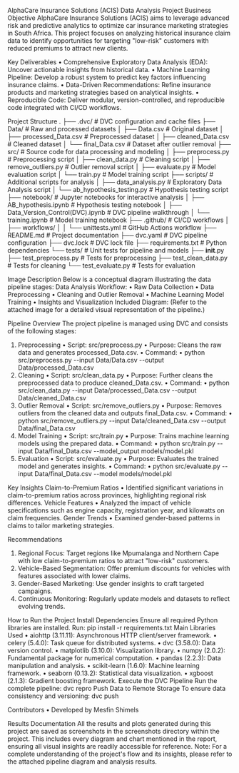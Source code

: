 AlphaCare Insurance Solutions (ACIS) Data Analysis Project
Business Objective
AlphaCare Insurance Solutions (ACIS) aims to leverage advanced risk and predictive analytics to optimize car insurance marketing strategies in South Africa. This project focuses on analyzing historical insurance claim data to identify opportunities for targeting "low-risk" customers with reduced premiums to attract new clients.

Key Deliverables
•	Comprehensive Exploratory Data Analysis (EDA): Uncover actionable insights from historical data.
•	Machine Learning Pipeline: Develop a robust system to predict key factors influencing insurance claims.
•	Data-Driven Recommendations: Refine insurance products and marketing strategies based on analytical insights.
•	Reproducible Code: Deliver modular, version-controlled, and reproducible code integrated with CI/CD workflows.

Project Structure
.
├── .dvc/               # DVC configuration and cache files
├── Data/               # Raw and processed datasets
│   ├── Data.csv           # Original dataset
│   ├── processed_Data.csv # Preprocessed dataset
│   ├── cleaned_Data.csv   # Cleaned dataset
│   └── final_Data.csv     # Dataset after outlier removal
├── src/                # Source code for data processing and modeling
│   ├── preprocess.py      # Preprocessing script
│   ├── clean_data.py      # Cleaning script
│   ├── remove_outliers.py # Outlier removal script
│   ├── evaluate.py        # Model evaluation script
│   └── train.py           # Model training script
├── scripts/            # Additional scripts for analysis
│   ├── data_analysis.py   # Exploratory Data Analysis script
│   └── ab_hypothesis_testing.py # Hypothesis testing script
├── notebook/           # Jupyter notebooks for interactive analysis
│   ├── AB_hypothesis.ipynb      # Hypothesis testing notebook
│   ├── Data_Version_Control(DVC).ipynb # DVC pipeline walkthrough
│   └── training.ipynb           # Model training notebook
├── .github/            # CI/CD workflows
│   ├── workflows/
│   │   └── unittests.yml   # GitHub Actions workflow
├── README.md           # Project documentation
├── dvc.yaml            # DVC pipeline configuration
├── dvc.lock            # DVC lock file
├── requirements.txt    # Python dependencies
└── tests/              # Unit tests for pipeline and models
    ├── __init__.py
    ├── test_preprocess.py  # Tests for preprocessing
    ├── test_clean_data.py  # Tests for cleaning
    └── test_evaluate.py    # Tests for evaluation

Image Description
Below is a conceptual diagram illustrating the data pipeline stages:
Data Analysis Workflow:
•	Raw Data Collection
•	Data Preprocessing
•	Cleaning and Outlier Removal
•	Machine Learning Model Training
•	Insights and Visualization
Included Diagram:
(Refer to the attached image for a detailed visual representation of the pipeline.)

Pipeline Overview
The project pipeline is managed using DVC and consists of the following stages:
1. Preprocessing
•	Script: src/preprocess.py
•	Purpose: Cleans the raw data and generates processed_Data.csv.
•	Command: 
•	python src/preprocess.py --input Data/Data.csv --output Data/processed_Data.csv
2. Cleaning
•	Script: src/clean_data.py
•	Purpose: Further cleans the preprocessed data to produce cleaned_Data.csv.
•	Command: 
•	python src/clean_data.py --input Data/processed_Data.csv --output Data/cleaned_Data.csv
3. Outlier Removal
•	Script: src/remove_outliers.py
•	Purpose: Removes outliers from the cleaned data and outputs final_Data.csv.
•	Command: 
•	python src/remove_outliers.py --input Data/cleaned_Data.csv --output Data/final_Data.csv
4. Model Training
•	Script: src/train.py
•	Purpose: Trains machine learning models using the prepared data.
•	Command: 
•	python src/train.py --input Data/final_Data.csv --model_output models/model.pkl
5. Evaluation
•	Script: src/evaluate.py
•	Purpose: Evaluates the trained model and generates insights.
•	Command: 
•	python src/evaluate.py --input Data/final_Data.csv --model models/model.pkl

Key Insights
Claim-to-Premium Ratios
•	Identified significant variations in claim-to-premium ratios across provinces, highlighting regional risk differences.
Vehicle Features
•	Analyzed the impact of vehicle specifications such as engine capacity, registration year, and kilowatts on claim frequencies.
Gender Trends
•	Examined gender-based patterns in claims to tailor marketing strategies.

Recommendations
1.	Regional Focus: Target regions like Mpumalanga and Northern Cape with low claim-to-premium ratios to attract "low-risk" customers.
2.	Vehicle-Based Segmentation: Offer premium discounts for vehicles with features associated with lower claims.
3.	Gender-Based Marketing: Use gender insights to craft targeted campaigns.
4.	Continuous Monitoring: Regularly update models and datasets to reflect evolving trends.

How to Run the Project
Install Dependencies
Ensure all required Python libraries are installed. Run:
pip install -r requirements.txt
Main Libraries Used
•	aiohttp (3.11.11): Asynchronous HTTP client/server framework.
•	celery (5.4.0): Task queue for distributed systems.
•	dvc (3.58.0): Data version control.
•	matplotlib (3.10.0): Visualization library.
•	numpy (2.0.2): Fundamental package for numerical computation.
•	pandas (2.2.3): Data manipulation and analysis.
•	scikit-learn (1.6.0): Machine learning framework.
•	seaborn (0.13.2): Statistical data visualization.
•	xgboost (2.1.3): Gradient boosting framework.
Execute the DVC Pipeline
Run the complete pipeline:
dvc repro
Push Data to Remote Storage
To ensure data consistency and versioning:
dvc push

Contributors
•	Developed by Mesfin Shimels

Results Documentation
All the results and plots generated during this project are saved as screenshots in the screenshots directory within the project. This includes every diagram and chart mentioned in the report, ensuring all visual insights are readily accessible for reference.
Note: For a complete understanding of the project's flow and its insights, please refer to the attached pipeline diagram and analysis results.

